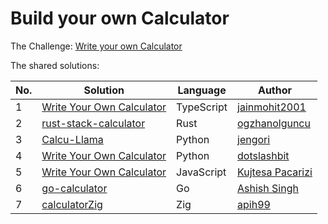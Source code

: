 # Build your own Calculator

The Challenge: [Write your own Calculator](https://codingchallenges.fyi/challenges/challenge-calculator)

The shared solutions:

| No. | Solution | Language | Author |
|-----|----------|----------|--------|
| 1 | [Write Your Own Calculator](https://github.com/jainmohit2001/coding-challenges/blob/master/src/7) | TypeScript | [jainmohit2001](https://github.com/jainmohit2001) |
| 2 | [rust-stack-calculator](https://github.com/ogzhanolguncu/rust-stack-calculator) | Rust | [ogzhanolguncu](https://github.com/ogzhanolguncu) |
| 3 | [Calcu-Llama](https://github.com/jengori/Calcu-Llama) | Python | [jengori](https://github.com/jengori) |
| 4 | [Write Your Own Calculator](https://github.com/dotslashbit/coding-challenges/tree/main/write_your_own_calculator) | Python | [dotslashbit](https://github.com/dotslashbit) |
| 5 | [Write Your Own Calculator](https://github.com/KPaccarizi/Math-Calculator) | JavaScript | [Kujtesa Pacarizi](https://github.com/KPaccarizi) |
| 6 | [go-calculator](https://github.com/ashishsinghin/go-calculator) | Go | [Ashish Singh](https://github.com/ashishsinghin) |
| 7 | [calculatorZig](https://github.com/apih99/calculatorZig) | Zig | [apih99](https://github.com/apih99) |


